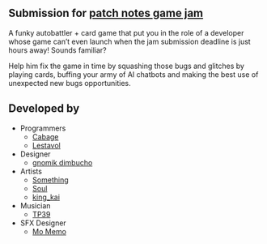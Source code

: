## Submission for [patch notes game jam](https://itch.io/jam/patch-notes)

A funky autobattler + card game that put you in the role of a developer whose game can’t even launch when the jam submission deadline is just hours away! Sounds familiar?

Help him fix the game in time by squashing those bugs and glitches by playing cards, buffing your army of AI chatbots and making the best use of unexpected new bugs opportunities.

## Developed by 

- Programmers
	- [Cabage](https://cabagedev.itch.io/)
	- [Lestavol](https://lestavol.itch.io/)
- Designer
	- [gnomik dimbucho](https://itch.io/profile/gnomik-dimbucho)
- Artists
	- [Something](https://a-something.itch.io/)
	- [Soul](https://uma-alma.itch.io/)
	- [king_kai](https://king-kai258.itch.io/)
- Musician
	- [TP39](https://itch.io/profile/tp39)
- SFX Designer
	- [Mo Memo](https://momemo-music.itch.io/)
